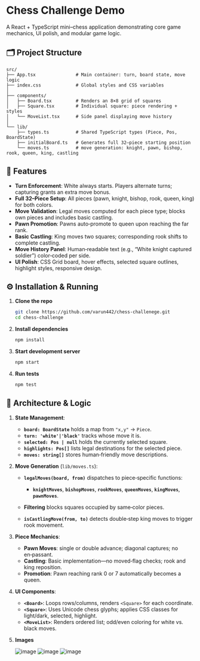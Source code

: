 # Chess Challenge Demo

A React + TypeScript mini–chess application demonstrating core game mechanics, UI polish, and modular game logic.

## 🗂 Project Structure

```
src/
├── App.tsx               # Main container: turn, board state, move logic
├── index.css             # Global styles and CSS variables
│
├── components/
│   ├── Board.tsx         # Renders an 8×8 grid of squares
│   ├── Square.tsx        # Individual square: piece rendering + styles
│   └── MoveList.tsx      # Side panel displaying move history
│
└── lib/
    ├── types.ts          # Shared TypeScript types (Piece, Pos, BoardState)
    ├── initialBoard.ts   # Generates full 32–piece starting position
    └── moves.ts          # move generation: knight, pawn, bishop, rook, queen, king, castling
```

## 🚀 Features

* **Turn Enforcement**: White always starts. Players alternate turns; capturing grants an extra move bonus.
* **Full 32–Piece Setup**: All pieces (pawn, knight, bishop, rook, queen, king) for both colors.
* **Move Validation**: Legal moves computed for each piece type; blocks own pieces and includes basic castling.
* **Pawn Promotion**: Pawns auto‑promote to queen upon reaching the far rank.
* **Basic Castling**: King moves two squares; corresponding rook shifts to complete castling.
* **Move History Panel**: Human‑readable text (e.g., “White knight captured soldier”) color‑coded per side.
* **UI Polish**: CSS Grid board, hover effects, selected square outlines, highlight styles, responsive design.

## ⚙️ Installation & Running

1. **Clone the repo**

   ```bash
   git clone https://github.com/varun442/chess-challenege.git
   cd chess-challenge
   ```
2. **Install dependencies**

   ```bash
   npm install
   ```
3. **Start development server**

   ```bash
   npm start
   ```
4. **Run tests**

   ```bash
   npm test
   ```

## 🧠 Architecture & Logic

1. **State Management**:

   * **`board: BoardState`** holds a map from `"x,y"` → `Piece`.
   * **`turn: 'white'|'black'`** tracks whose move it is.
   * **`selected: Pos | null`** holds the currently selected square.
   * **`highlights: Pos[]`** lists legal destinations for the selected piece.
   * **`moves: string[]`** stores human‑friendly move descriptions.

2. **Move Generation** (`lib/moves.ts`):

   * **`legalMoves(board, from)`** dispatches to piece‑specific functions:

     * **`knightMoves`**, **`bishopMoves`**, **`rookMoves`**, **`queenMoves`**, **`kingMoves`**, **`pawnMoves`**.
   * **Filtering** blocks squares occupied by same‑color pieces.
   * **`isCastlingMove(from, to)`** detects double‑step king moves to trigger rook movement.

3. **Piece Mechanics**:

   * **Pawn Moves**: single or double advance; diagonal captures; no en‑passant.
   * **Castling**: Basic implementation—no moved‑flag checks; rook and king reposition.
   * **Promotion**: Pawn reaching rank 0 or 7 automatically becomes a queen.

4. **UI Components**:

   * **`<Board>`**: Loops rows/columns, renders `<Square>` for each coordinate.
   * **`<Square>`**: Uses Unicode chess glyphs; applies CSS classes for light/dark, selected, highlight.
   * **`<MoveList>`**: Renders ordered list; odd/even coloring for white vs. black moves.
5. **Images**

    ![image](https://github.com/user-attachments/assets/2da2d38c-a634-4a15-80df-d83e559b184e)
    ![image](https://github.com/user-attachments/assets/f0379929-82dc-49f7-bce9-6ee56c9c2c03)
    ![image](https://github.com/user-attachments/assets/908b52d3-0b3a-43c6-91c7-a3b438ec47d4)





